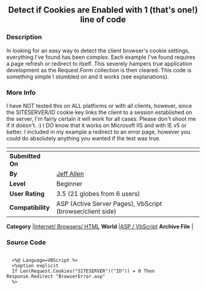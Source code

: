 ﻿<div align="center">

## Detect if Cookies are Enabled with 1 \(that's one\!\) line of code


</div>

### Description

In looking for an easy way to detect the client browser's cookie settings, everything I've found has been complex. Each example I've found requires a page refresh or redirect to itself. This severely hampers true application development as the Request.Form collection is then cleared. This code is something simple I stumbled on and it works (see explanations).
 
### More Info
 
I have NOT tested this on ALL platforms or with all clients, however, since the SITESERVER/ID cookie key links the client to a session established on the server, I'm fairly certain it will work for all cases. Please don't shoot me if it doesn't. :) I DO know that it works on Microsoft IIS and with IE v5 or better. I included in my example a redirect to an error page, however you could do absolutely anything you wanted if the test was true.


<span>             |<span>
---                |---
**Submitted On**   |
**By**             |[Jeff Allen](https://github.com/Planet-Source-Code/PSCIndex/blob/master/ByAuthor/jeff-allen.md)
**Level**          |Beginner
**User Rating**    |3.5 (21 globes from 6 users)
**Compatibility**  |ASP \(Active Server Pages\), VbScript \(browser/client side\)

**Category**       |[Internet/ Browsers/ HTML](https://github.com/Planet-Source-Code/PSCIndex/blob/master/ByCategory/internet-browsers-html__4-9.md)
**World**          |[ASP / VbScript](https://github.com/Planet-Source-Code/PSCIndex/blob/master/ByWorld/asp-vbscript.md)
**Archive File**   |[](https://github.com/Planet-Source-Code/jeff-allen-detect-if-cookies-are-enabled-with-1-that-s-one-line-of-code__4-6407/archive/master.zip)





### Source Code

```

  <%@ Language=VBScript %>
  <%option explicit
  If Len(Request.Cookies("SITESERVER")("ID")) = 0 Then Response.Redirect "BrowserError.asp"
  %>
```

